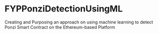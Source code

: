 # FYPPonziDetectionUsingML
Creating and Purposing an approach on using machine learning to detect Ponzi Smart Contract on the Ethereum-based Platform
